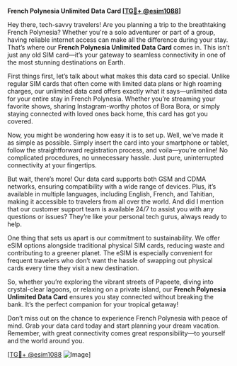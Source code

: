 **French Polynesia Unlimited Data Card [[TG💪+ @esim1088](https://t.me/s/esim1088)]**

Hey there, tech-savvy travelers! Are you planning a trip to the breathtaking French Polynesia? Whether you're a solo adventurer or part of a group, having reliable internet access can make all the difference during your stay. That’s where our **French Polynesia Unlimited Data Card** comes in. This isn’t just any old SIM card—it’s your gateway to seamless connectivity in one of the most stunning destinations on Earth.

First things first, let’s talk about what makes this data card so special. Unlike regular SIM cards that often come with limited data plans or high roaming charges, our unlimited data card offers exactly what it says—unlimited data for your entire stay in French Polynesia. Whether you’re streaming your favorite shows, sharing Instagram-worthy photos of Bora Bora, or simply staying connected with loved ones back home, this card has got you covered.

Now, you might be wondering how easy it is to set up. Well, we’ve made it as simple as possible. Simply insert the card into your smartphone or tablet, follow the straightforward registration process, and voila—you’re online! No complicated procedures, no unnecessary hassle. Just pure, uninterrupted connectivity at your fingertips.

But wait, there’s more! Our data card supports both GSM and CDMA networks, ensuring compatibility with a wide range of devices. Plus, it’s available in multiple languages, including English, French, and Tahitian, making it accessible to travelers from all over the world. And did I mention that our customer support team is available 24/7 to assist you with any questions or issues? They’re like your personal tech gurus, always ready to help.

One thing that sets us apart is our commitment to sustainability. We offer eSIM options alongside traditional physical SIM cards, reducing waste and contributing to a greener planet. The eSIM is especially convenient for frequent travelers who don’t want the hassle of swapping out physical cards every time they visit a new destination.

So, whether you’re exploring the vibrant streets of Papeete, diving into crystal-clear lagoons, or relaxing on a private island, our **French Polynesia Unlimited Data Card** ensures you stay connected without breaking the bank. It’s the perfect companion for your tropical getaway!

Don’t miss out on the chance to experience French Polynesia with peace of mind. Grab your data card today and start planning your dream vacation. Remember, with great connectivity comes great responsibility—to yourself and the world around you.

[[TG💪+ @esim1088](https://t.me/s/esim1088) ![Image](https://i.postimg.cc/Y0z9fWf4/image.png)]